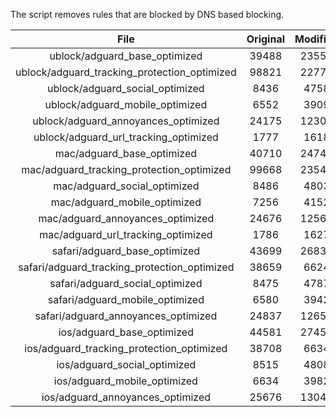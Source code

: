 The script removes rules that are blocked by DNS based blocking.


| File | Original | Modified |
|:----:|:-----:|:-----:|
| ublock/adguard_base_optimized | 39488 | 23551 |
| ublock/adguard_tracking_protection_optimized | 98821 | 22771 |
| ublock/adguard_social_optimized | 8436 | 4758 |
| ublock/adguard_mobile_optimized | 6552 | 3909 |
| ublock/adguard_annoyances_optimized | 24175 | 12300 |
| ublock/adguard_url_tracking_optimized | 1777 | 1618 |
| mac/adguard_base_optimized | 40710 | 24740 |
| mac/adguard_tracking_protection_optimized | 99668 | 23547 |
| mac/adguard_social_optimized | 8486 | 4803 |
| mac/adguard_mobile_optimized | 7256 | 4152 |
| mac/adguard_annoyances_optimized | 24676 | 12568 |
| mac/adguard_url_tracking_optimized | 1786 | 1627 |
| safari/adguard_base_optimized | 43699 | 26837 |
| safari/adguard_tracking_protection_optimized | 38659 | 6624 |
| safari/adguard_social_optimized | 8475 | 4787 |
| safari/adguard_mobile_optimized | 6580 | 3942 |
| safari/adguard_annoyances_optimized | 24837 | 12651 |
| ios/adguard_base_optimized | 44581 | 27453 |
| ios/adguard_tracking_protection_optimized | 38708 | 6634 |
| ios/adguard_social_optimized | 8515 | 4808 |
| ios/adguard_mobile_optimized | 6634 | 3982 |
| ios/adguard_annoyances_optimized | 25676 | 13041 |